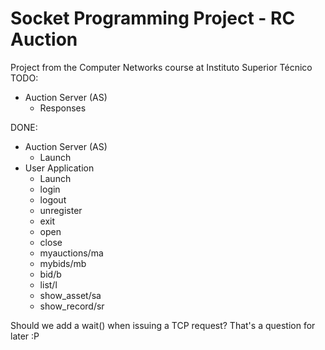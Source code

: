 # Socket Programming Project - RC Auction
Project from the Computer Networks course at Instituto Superior Técnico
TODO:
- Auction Server (AS)
  - Responses

DONE:
- Auction Server (AS)
  - Launch
- User Application
  - Launch
  - login
  - logout
  - unregister
  - exit
  - open
  - close
  - myauctions/ma
  - mybids/mb
  - bid/b
  - list/l
  - show_asset/sa
  - show_record/sr

Should we add a wait() when issuing a TCP request? That's a question for later :P